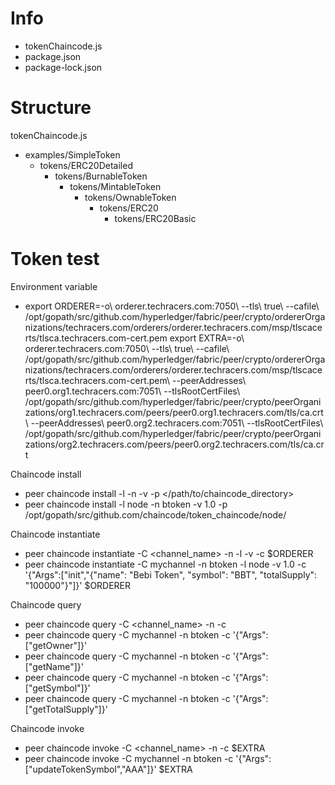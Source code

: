 # Info
- tokenChaincode.js
- package.json
- package-lock.json

# Structure
tokenChaincode.js
- examples/SimpleToken
  - tokens/ERC20Detailed
    - tokens/BurnableToken
      - tokens/MintableToken
        - tokens/OwnableToken
          - tokens/ERC20
            - tokens/ERC20Basic

# Token test
Environment variable
- export ORDERER=-o\ orderer.techracers.com:7050\ --tls\ true\ --cafile\ /opt/gopath/src/github.com/hyperledger/fabric/peer/crypto/ordererOrganizations/techracers.com/orderers/orderer.techracers.com/msp/tlscacerts/tlsca.techracers.com-cert.pem
export EXTRA=-o\ orderer.techracers.com:7050\ --tls\ true\ --cafile\ /opt/gopath/src/github.com/hyperledger/fabric/peer/crypto/ordererOrganizations/techracers.com/orderers/orderer.techracers.com/msp/tlscacerts/tlsca.techracers.com-cert.pem\ --peerAddresses\ peer0.org1.techracers.com:7051\ --tlsRootCertFiles\ /opt/gopath/src/github.com/hyperledger/fabric/peer/crypto/peerOrganizations/org1.techracers.com/peers/peer0.org1.techracers.com/tls/ca.crt\ --peerAddresses\ peer0.org2.techracers.com:7051\ --tlsRootCertFiles\ /opt/gopath/src/github.com/hyperledger/fabric/peer/crypto/peerOrganizations/org2.techracers.com/peers/peer0.org2.techracers.com/tls/ca.crt

Chaincode install
- peer chaincode install -l <language> -n <name> -v <version> -p </path/to/chaincode_directory>
- peer chaincode install -l node -n btoken -v 1.0 -p /opt/gopath/src/github.com/chaincode/token_chaincode/node/

Chaincode instantiate
- peer chaincode instantiate -C <channel_name> -n <name> -l <language> -v <version> -c <arguments> $ORDERER
- peer chaincode instantiate -C mychannel -n btoken -l node -v 1.0 -c '{"Args":["init","{\"name\": \"Bebi Token\", \"symbol\": \"BBT\", \"totalSupply\": \"100000\"}"]}' $ORDERER

Chaincode query
- peer chaincode query -C <channel_name> -n <name> -c <arguments>
- peer chaincode query -C mychannel -n btoken -c '{"Args":["getOwner"]}'
- peer chaincode query -C mychannel -n btoken -c '{"Args":["getName"]}'
- peer chaincode query -C mychannel -n btoken -c '{"Args":["getSymbol"]}'
- peer chaincode query -C mychannel -n btoken -c '{"Args":["getTotalSupply"]}'

Chaincode invoke
- peer chaincode invoke -C <channel_name> -n <name> -c <arguments> $EXTRA
- peer chaincode invoke -C mychannel -n btoken -c '{"Args":["updateTokenSymbol","AAA"]}' $EXTRA
